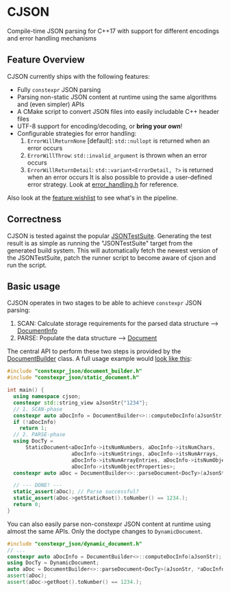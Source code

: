# CJSON
Compile-time JSON parsing for C++17 with support for different encodings and error handling mechanisms

## Feature Overview
CJSON currently ships with the following features:

* Fully `constexpr` JSON parsing
* Parsing non-static JSON content at runtime using the same algorithms and (even simpler) APIs
* A CMake script to convert JSON files into easily includable C++ header files
* UTF-8 support for encoding/decoding, or **bring your own**!
* Configurable strategies for error handling:
   1. `ErrorWillReturnNone` \[default\]: `std::nullopt` is returned when an error occurs
   2. `ErrorWillThrow`: `std::invalid_argument` is thrown when an error occurs
   3. `ErrorWillReturnDetail`: `std::variant<ErrorDetail, ?>` is returned when an error occurs
   It is also possible to provide a user-defined error strategy. Look at [error_handling.h](https://github.com/suluke/monobo/blob/master/constexpr_json/include/constexpr_json/impl/error_handling.h) for reference.

Also look at the [feature wishlist](https://github.com/suluke/monobo/issues/1) to see what's in the pipeline.

## Correctness
CJSON is tested against the popular [JSONTestSuite](https://github.com/nst/JSONTestSuite).
Generating the test result is as simple as running the "JSONTestSuite" target from the generated build system.
This will automatically fetch the newest version of the JSONTestSuite, patch the runner script to become aware of cjson and run the script.

## Basic usage
CJSON operates in two stages to be able to achieve `constexpr` JSON parsing:

1. SCAN: Calculate storage requirements for the parsed data structure --> [DocumentInfo](https://github.com/suluke/monobo/blob/master/constexpr_json/include/constexpr_json/document_info.h)
2. PARSE: Populate the data structure --> [Document](https://github.com/suluke/monobo/blob/master/constexpr_json/include/constexpr_json/document.h)

The central API to perform these two steps is provided by the [DocumentBuilder](https://github.com/suluke/monobo/blob/master/constexpr_json/include/constexpr_json/document_builder.h) class.
A full usage example would [look like this](https://github.com/suluke/monobo/blob/master/constexpr_json/test/basic.cc):

```cpp
#include "constexpr_json/document_builder.h"
#include "constexpr_json/static_document.h"

int main() {
  using namespace cjson;
  constexpr std::string_view aJsonStr{"1234"};
  // 1. SCAN-phase
  constexpr auto aDocInfo = DocumentBuilder<>::computeDocInfo(aJsonStr);
  if (!aDocInfo)
    return 1;
  // 2. PARSE-phase
  using DocTy =
      StaticDocument<aDocInfo->itsNumNumbers, aDocInfo->itsNumChars,
                     aDocInfo->itsNumStrings, aDocInfo->itsNumArrays,
                     aDocInfo->itsNumArrayEntries, aDocInfo->itsNumObjects,
                     aDocInfo->itsNumObjectProperties>;
  constexpr auto aDoc = DocumentBuilder<>::parseDocument<DocTy>(aJsonStr, *aDocInfo);

  // --- DONE! ---
  static_assert(aDoc); // Parse successful?
  static_assert(aDoc->getStaticRoot().toNumber() == 1234.);
  return 0;
}
```

You can also easily parse non-constexpr JSON content at runtime using almost the same APIs.
Only the doctype changes to `DynamicDocument`.

```cpp
#include "constexpr_json/dynamic_document.h"
// ...
constexpr auto aDocInfo = DocumentBuilder<>::computeDocInfo(aJsonStr);
using DocTy = DynamicDocument;
auto aDoc = DocumentBuilder<>::parseDocument<DocTy>(aJsonStr, *aDocInfo);
assert(aDoc);
assert(aDoc->getRoot().toNumber() == 1234.);
```
